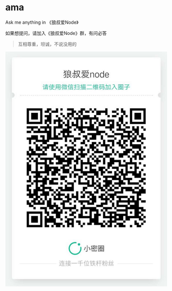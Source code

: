 # ama

Ask me anything in 《狼叔爱Node》

如果想提问，请加入《狼叔爱Node》群，有问必答

> 互相尊重，坦诚，不说没用的

![Connect](connect.jpg)
